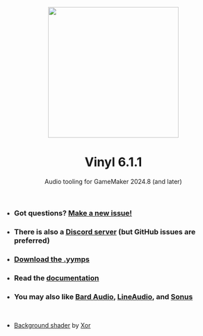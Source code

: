 <p align="center"><img src="https://raw.githubusercontent.com/JujuAdams/vinyl/master/LOGO.png" style="display:block; margin:auto; width:300px"></p>
<h1 align="center">Vinyl 6.1.1</h1>

<p align="center">Audio tooling for GameMaker 2024.8 (and later)</p>

&nbsp;

- ### Got questions? [Make a new issue!](https://github.com/JujuAdams/Vinyl/issues/new)
- ### There is also a [Discord server](https://discord.gg/hwgWpnsNw2) (but GitHub issues are preferred)
- ### [Download the .yymps](https://github.com/JujuAdams/Vinyl/releases/)
- ### Read the [documentation](http://jujuadams.github.io/Vinyl)
- ### You may also like [Bard Audio](https://github.com/gl326/bard-audio), [LineAudio](https://github.com/WangleLine/LineAudio), and [Sonus](https://github.com/tabularelf/Sonus)

&nbsp;

- [Background shader](https://www.shadertoy.com/view/3sccD8/) by [Xor](https://xor.graphics/)
